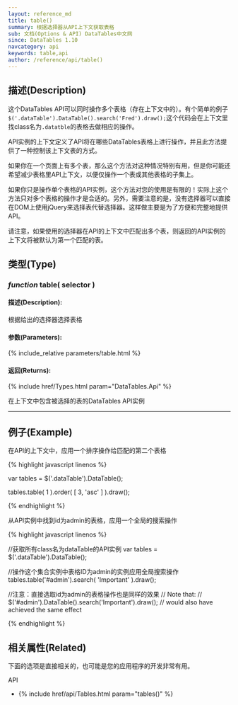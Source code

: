 ```yaml
---
layout: reference_md
title: table()
summary: 根据选择器从API上下文获取表格
sub: 文档(Options & API) DataTables中文网
since: DataTables 1.10
navcategory: api
keywords: table,api
author: /reference/api/table()
---
```


## 描述(Description)

这个DataTables API可以同时操作多个表格（存在上下文中的）。有个简单的例子 `$('.dataTable').DataTable().search('Fred').draw();`这个代码会在上下文里找class名为`.datatble`的表格去做相应的操作。

API实例的上下文定义了API将在哪些DataTables表格上进行操作，并且此方法提供了一种控制该上下文表的方式。

如果你在一个页面上有多个表，那么这个方法对这种情况特别有用，但是你可能还希望减少表格里API上下文，以便仅操作一个表或其他表格的子集上。

如果你只是操作单个表格的API实例，这个方法对您的使用是有限的！实际上这个方法只对多个表格的操作才是合适的。另外，需要注意的是，没有选择器可以直接在DOM上使用jQuery来选择表代替选择器。这样做主要是为了方便和完整地提供API。

请注意，如果使用的选择器在API的上下文中匹配出多个表，则返回的API实例的上下文将被默认为第一个匹配的表。


## 类型(Type)

### _function_ table( selector )

#### 描述(Description):

根据给出的选择器选择表格

#### 参数(Parameters):

{% include_relative parameters/table.html %}

#### 返回(Returns):

{% include href/Types.html param="DataTables.Api" %}

在上下文中包含被选择的表的DataTables API实例


--- 
    
## 例子(Example)

在API的上下文中，应用一个排序操作给匹配的第二个表格


{% highlight javascript linenos %}

var tables = $('.dataTable').DataTable();
 
tables.table( 1 ).order( [ 3, 'asc' ] ).draw();

{% endhighlight %}


从API实例中找到id为admin的表格，应用一个全局的搜索操作

{% highlight javascript linenos %}

//获取所有class名为dataTable的API实例
var tables = $('.dataTable').DataTable();
 
//操作这个集合实例中表格ID为admin的实例应用全局搜索操作
tables.table('#admin').search( 'Important' ).draw();
 
//注意：直接选取id为admin的表格操作也是同样的效果
// Note that: 
//   $('#admin').DataTable().search('Important').draw();
// would also have achieved the same effect

{% endhighlight %}


## 相关属性(Related)

下面的选项是直接相关的，也可能是您的应用程序的开发非常有用。

API

- {% include href/api/Tables.html param="tables()" %}